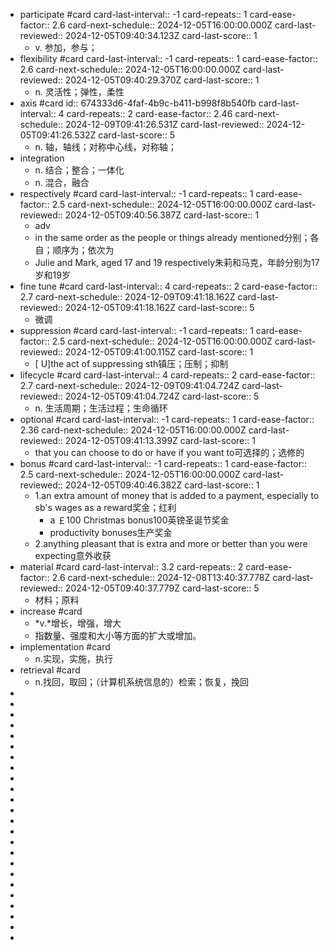 - participate #card
  card-last-interval:: -1
  card-repeats:: 1
  card-ease-factor:: 2.6
  card-next-schedule:: 2024-12-05T16:00:00.000Z
  card-last-reviewed:: 2024-12-05T09:40:34.123Z
  card-last-score:: 1
	- v. 参加，参与；
- flexibility #card
  card-last-interval:: -1
  card-repeats:: 1
  card-ease-factor:: 2.6
  card-next-schedule:: 2024-12-05T16:00:00.000Z
  card-last-reviewed:: 2024-12-05T09:40:29.370Z
  card-last-score:: 1
	- n.
	  灵活性；弹性，柔性
- axis #card
  id:: 674333d6-4faf-4b9c-b411-b998f8b540fb
  card-last-interval:: 4
  card-repeats:: 2
  card-ease-factor:: 2.46
  card-next-schedule:: 2024-12-09T09:41:26.531Z
  card-last-reviewed:: 2024-12-05T09:41:26.532Z
  card-last-score:: 5
	- n.
	  轴，轴线；对称中心线，对称轴；
- integration
	- n. 结合；整合；一体化
	- n. 混合，融合
- respectively #card
  card-last-interval:: -1
  card-repeats:: 1
  card-ease-factor:: 2.5
  card-next-schedule:: 2024-12-05T16:00:00.000Z
  card-last-reviewed:: 2024-12-05T09:40:56.387Z
  card-last-score:: 1
	- adv
	- in the same order as the people or things already mentioned分别；各自；顺序为；依次为
	- Julie and Mark, aged 17 and 19 respectively朱莉和马克，年龄分别为17岁和19岁
- fine tune #card
  card-last-interval:: 4
  card-repeats:: 2
  card-ease-factor:: 2.7
  card-next-schedule:: 2024-12-09T09:41:18.162Z
  card-last-reviewed:: 2024-12-05T09:41:18.162Z
  card-last-score:: 5
	- 微调
- suppression #card
  card-last-interval:: -1
  card-repeats:: 1
  card-ease-factor:: 2.5
  card-next-schedule:: 2024-12-05T16:00:00.000Z
  card-last-reviewed:: 2024-12-05T09:41:00.115Z
  card-last-score:: 1
	- [ U]the act of suppressing sth镇压；压制；抑制
- lifecycle #card
  card-last-interval:: 4
  card-repeats:: 2
  card-ease-factor:: 2.7
  card-next-schedule:: 2024-12-09T09:41:04.724Z
  card-last-reviewed:: 2024-12-05T09:41:04.724Z
  card-last-score:: 5
	- n.
	  生活周期；生活过程；生命循环
- optional #card
  card-last-interval:: -1
  card-repeats:: 1
  card-ease-factor:: 2.36
  card-next-schedule:: 2024-12-05T16:00:00.000Z
  card-last-reviewed:: 2024-12-05T09:41:13.399Z
  card-last-score:: 1
	- that you can choose to do or have if you want to可选择的；选修的
- bonus #card
  card-last-interval:: -1
  card-repeats:: 1
  card-ease-factor:: 2.5
  card-next-schedule:: 2024-12-05T16:00:00.000Z
  card-last-reviewed:: 2024-12-05T09:40:46.382Z
  card-last-score:: 1
	- 1.an extra amount of money that is added to a payment, especially to sb's wages as a reward奖金；红利
		- a ￡100 Christmas bonus100英镑圣诞节奖金
		- productivity bonuses生产奖金
	- 2.anything pleasant that is extra and more or better than you were expecting意外收获
- material #card
  card-last-interval:: 3.2
  card-repeats:: 2
  card-ease-factor:: 2.6
  card-next-schedule:: 2024-12-08T13:40:37.778Z
  card-last-reviewed:: 2024-12-05T09:40:37.779Z
  card-last-score:: 5
	- 材料；原料
- increase #card
	- *v.*增长，增强，增大
	- 指数量、强度和大小等方面的扩大或增加。
- implementation #card
	- n.实现，实施，执行
- retrieval #card
	- n.找回，取回；（计算机系统信息的）检索；恢复，挽回
-
-
-
-
-
-
-
-
-
-
-
-
-
-
-
-
-
-
-
-
-
-
-
-